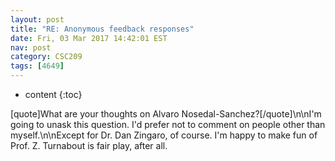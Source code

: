 ```yaml
---
layout: post
title: "RE: Anonymous feedback responses"
date: Fri, 03 Mar 2017 14:42:01 EST
nav: post
category: CSC209
tags: [4649]
---
```


* content
{:toc}

[quote]What are your thoughts on Alvaro Nosedal-Sanchez?[/quote]\n\nI'm going to unask this question. I'd prefer not to comment on people other than myself.\n\nExcept for Dr. Dan Zingaro, of course. I'm happy to make fun of Prof. Z. Turnabout is fair play, after all.
<!-- more -->
<p></p>
